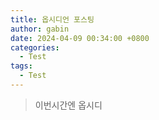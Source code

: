 ```yaml
---
title: 옵시디언 포스팅
author: gabin
date: 2024-04-09 00:34:00 +0800
categories:
  - Test
tags:
  - Test
---
```

> 이번시간엔 옵시디